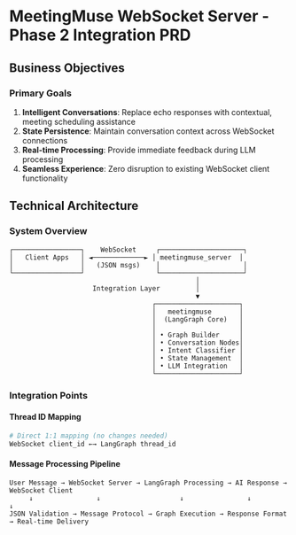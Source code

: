 # MeetingMuse WebSocket Server - Phase 2 Integration PRD


## Business Objectives

### Primary Goals
1. **Intelligent Conversations**: Replace echo responses with contextual, meeting scheduling assistance
2. **State Persistence**: Maintain conversation context across WebSocket connections
3. **Real-time Processing**: Provide immediate feedback during LLM processing
4. **Seamless Experience**: Zero disruption to existing WebSocket client functionality

## Technical Architecture

### System Overview
```
┌─────────────────┐    WebSocket     ┌─────────────────────┐
│   Client Apps   │ ◄─────────────► │ meetingmuse_server  │
│                 │   (JSON msgs)    │                     │
└─────────────────┘                  └─────────────────────┘
                                               │
                     Integration Layer         │
                                               ▼
                                    ┌─────────────────────┐
                                    │   meetingmuse       │
                                    │  (LangGraph Core)   │
                                    │                     │
                                    │ • Graph Builder     │
                                    │ • Conversation Nodes│
                                    │ • Intent Classifier │
                                    │ • State Management  │
                                    │ • LLM Integration   │
                                    └─────────────────────┘
```

### Integration Points

#### Thread ID Mapping
```python
# Direct 1:1 mapping (no changes needed)
WebSocket client_id ←→ LangGraph thread_id
```

#### Message Processing Pipeline
```
User Message → WebSocket Server → LangGraph Processing → AI Response → WebSocket Client
     ↓                ↓                    ↓                ↓              ↓
JSON Validation → Message Protocol → Graph Execution → Response Format → Real-time Delivery
```

